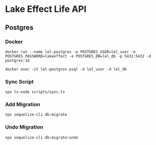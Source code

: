 # Lake Effect Life API

## Postgres

### Docker
```
docker run --name lel-postgres -e POSTGRES_USER=lel_user -e POSTGRES_PASSWORD=lakeeffect -e POSTGRES_DB=lel_db -p 5432:5432 -d postgres:14
```
```
docker exec -it lel-postgres psql -U lel_user -d lel_db
```

### Sync Script
```
npx ts-node scripts/sync.ts
```

### Add Migration
```
npx sequelize-cli db:migrate
```

### Undo Migration
```
npx sequelize-cli db:migrate:undo
```